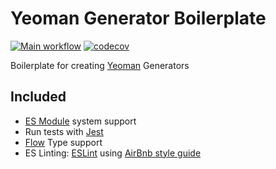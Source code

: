 # Yeoman Generator Boilerplate

[![Main workflow](https://github.com/psychobolt/yeoman-generator-boilerplate/actions/workflows/main.yml/badge.svg)](https://github.com/psychobolt/yeoman-generator-boilerplate/actions/workflows/main.yml)
[![codecov](https://codecov.io/gh/psychobolt/yeoman-generator-boilerplate/branch/master/graph/badge.svg)](https://codecov.io/gh/psychobolt/yeoman-generator-boilerplate/tree/master/src)

Boilerplate for creating [Yeoman](http://yeoman.io) Generators

## Included

- [ES Module](https://nodejs.org/api/esm.html) system support
- Run tests with [Jest](https://facebook.github.io/jest/)
- [Flow](https://flow.org/) Type support
- ES Linting: [ESLint](http://eslint.org/) using [AirBnb style guide](https://github.com/airbnb/javascript)